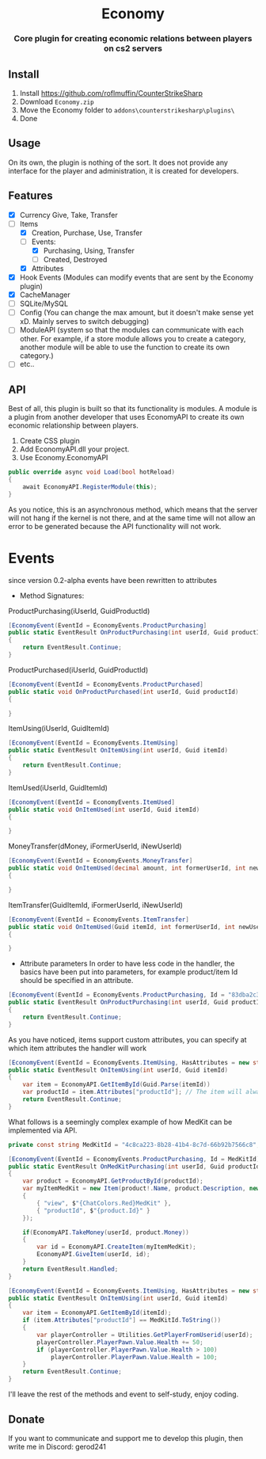 <h1 align="center">Economy</h1>
<h3 align="center">Core plugin for creating economic relations between players on cs2 servers</h3>

## Install
1. Install https://github.com/roflmuffin/CounterStrikeSharp
2. Download `Economy.zip`
3. Move the Economy folder to `addons\counterstrikesharp\plugins\`
4. Done

## Usage
On its own, the plugin is nothing of the sort. It does not provide any interface for the player and administration, it is created for developers.

## Features 
- [x] Currency Give, Take, Transfer
- [ ] Items
  - [x] Creation, Purchase, Use, Transfer
  - [ ] Events:
    - [x] Purchasing, Using, Transfer
    - [ ] Created, Destroyed
  - [x] Attributes
- [x] Hook Events (Modules can modify events that are sent by the Economy plugin)
- [x] CacheManager
- [ ] SQLite/MySQL
- [ ] Config (You can change the max amount, but it doesn't make sense yet xD. Mainly serves to switch debugging)
- [ ] ModuleAPI (system so that the modules can communicate with each other. For example, if a store module allows you to create a category, another module will be able to use the function to create its own category.)
- [ ] etc..

## API
Best of all, this plugin is built so that its functionality is modules.
A module is a plugin from another developer that uses EconomyAPI to create its own economic relationship between players.

1. Create CSS plugin
2. Add EconomyAPI.dll your project.
3. Use Economy.EconomyAPI

```cs
public override async void Load(bool hotReload)
{
    await EconomyAPI.RegisterModule(this);
}
```
As you notice, this is an asynchronous method, which means that the server will not hang if the kernel is not there, and at the same time will not allow an error to be generated because the API functionality will not work.

# Events
since version 0.2-alpha events have been rewritten to attributes

- Method Signatures:

ProductPurchasing(iUserId, GuidProductId)
```csharp
[EconomyEvent(EventId = EconomyEvents.ProductPurchasing]
public static EventResult OnProductPurchasing(int userId, Guid productId)
{
    return EventResult.Continue;
}
```
ProductPurchased(iUserId, GuidProductId)
```csharp
[EconomyEvent(EventId = EconomyEvents.ProductPurchased]
public static void OnProductPurchased(int userId, Guid productId)
{

}
```
ItemUsing(iUserId, GuidItemId)
```csharp
[EconomyEvent(EventId = EconomyEvents.ItemUsing]
public static EventResult OnItemUsing(int userId, Guid itemId)
{
    return EventResult.Continue;
}
```
ItemUsed(iUserId, GuidItemId)
```csharp
[EconomyEvent(EventId = EconomyEvents.ItemUsed]
public static void OnItemUsed(int userId, Guid itemId)
{

}
```
MoneyTransfer(dMoney, iFormerUserId, iNewUserId)
```csharp
[EconomyEvent(EventId = EconomyEvents.MoneyTransfer]
public static void OnItemUsed(decimal amount, int formerUserId, int newUserId)
{

}
```
ItemTransfer(GuidItemId, iFormerUserId, iNewUserId)
```csharp
[EconomyEvent(EventId = EconomyEvents.ItemTransfer]
public static void OnItemUsed(Guid itemId, int formerUserId, int newUserId)
{

}
```

- Attribute parameters
In order to have less code in the handler, the basics have been put into parameters, for example product/item Id should be specified in an attribute.
```csharp
[EconomyEvent(EventId = EconomyEvents.ProductPurchasing, Id = "83dba2c3-1f3e-4d8e-9bb4-0070358cf68c"]
public static EventResult OnProductPurchasing(int userId, Guid productId) // productId = Id
{
    return EventResult.Continue;
}
```

As you have noticed, items support custom attributes, you can specify at which item attributes the handler will work
```csharp
[EconomyEvent(EventId = EconomyEvents.ItemUsing, HasAttributes = new string[] { "productId" } ]
public static EventResult OnItemUsing(int userId, Guid itemId)
{
    var item = EconomyAPI.GetItemById(Guid.Parse(itemId))
    var productId = item.Attributes["productId"]; // The item will always have the attribute, otherwise the handler will not be called.
    return EventResult.Continue;
}
```

What follows is a seemingly complex example of how MedKit can be implemented via API.
```csharp
private const string MedKitId = "4c8ca223-8b28-41b4-8c7d-66b92b7566c8";

[EconomyEvent(EventId = EconomyEvents.ProductPurchasing, Id = MedKitId)]
public static EventResult OnMedKitPurchasing(int userId, Guid productId)
{
    var product = EconomyAPI.GetProductById(productId);
    var myItemMedKit = new Item(product!.Name, product.Description, new Dictionary<string, string>()
    {
        { "view", $"{ChatColors.Red}MedKit" },
        { "productId", $"{product.Id}" }
    });

    if(EconomyAPI.TakeMoney(userId, product.Money))
    {
        var id = EconomyAPI.CreateItem(myItemMedKit);
        EconomyAPI.GiveItem(userId, id);
    }
    return EventResult.Handled;
}

[EconomyEvent(EventId = EconomyEvents.ItemUsing, HasAttributes = new string[] { "productId" })]
public static EventResult OnItemUsing(int userId, Guid itemId)
{
    var item = EconomyAPI.GetItemById(itemId);
    if (item.Attributes["productId"] == MedKitId.ToString())
    {
        var playerController = Utilities.GetPlayerFromUserid(userId);
        playerController.PlayerPawn.Value.Health += 50;
        if (playerController.PlayerPawn.Value.Health > 100)
            playerController.PlayerPawn.Value.Health = 100;
    }
    return EventResult.Continue;
}
```

I'll leave the rest of the methods and event to self-study, enjoy coding.

## Donate
If you want to communicate and support me to develop this plugin, then write me in Discord: gerod241
